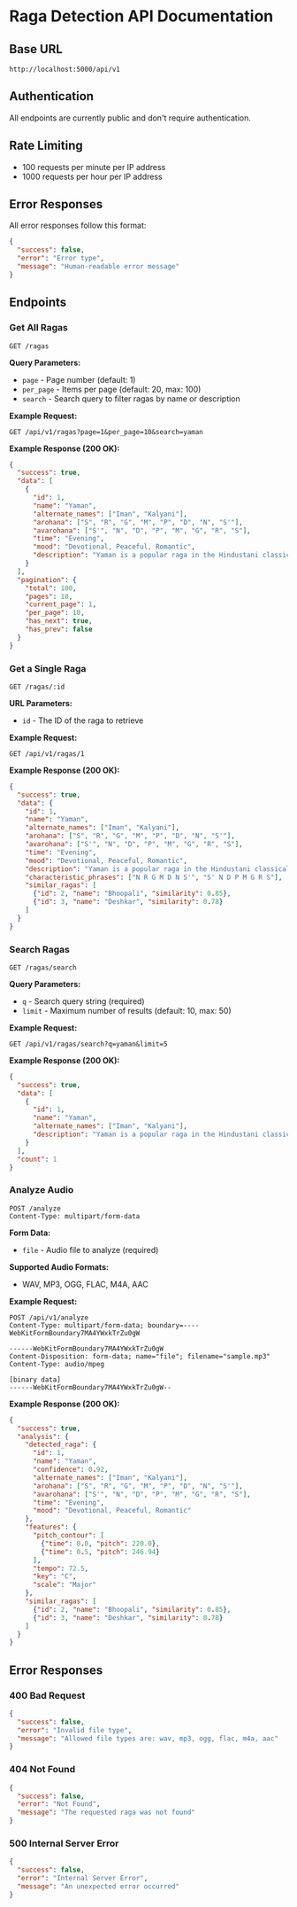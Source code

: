 # Raga Detection API Documentation

## Base URL
```
http://localhost:5000/api/v1
```

## Authentication
All endpoints are currently public and don't require authentication.

## Rate Limiting
- 100 requests per minute per IP address
- 1000 requests per hour per IP address

## Error Responses
All error responses follow this format:
```json
{
  "success": false,
  "error": "Error type",
  "message": "Human-readable error message"
}
```

## Endpoints

### Get All Ragas
```
GET /ragas
```

**Query Parameters:**
- `page` - Page number (default: 1)
- `per_page` - Items per page (default: 20, max: 100)
- `search` - Search query to filter ragas by name or description

**Example Request:**
```
GET /api/v1/ragas?page=1&per_page=10&search=yaman
```

**Example Response (200 OK):**
```json
{
  "success": true,
  "data": [
    {
      "id": 1,
      "name": "Yaman",
      "alternate_names": ["Iman", "Kalyani"],
      "arohana": ["S", "R", "G", "M", "P", "D", "N", "S'"],
      "avarohana": ["S'", "N", "D", "P", "M", "G", "R", "S"],
      "time": "Evening",
      "mood": "Devotional, Peaceful, Romantic",
      "description": "Yaman is a popular raga in the Hindustani classical tradition..."
    }
  ],
  "pagination": {
    "total": 100,
    "pages": 10,
    "current_page": 1,
    "per_page": 10,
    "has_next": true,
    "has_prev": false
  }
}
```

### Get a Single Raga
```
GET /ragas/:id
```

**URL Parameters:**
- `id` - The ID of the raga to retrieve

**Example Request:**
```
GET /api/v1/ragas/1
```

**Example Response (200 OK):**
```json
{
  "success": true,
  "data": {
    "id": 1,
    "name": "Yaman",
    "alternate_names": ["Iman", "Kalyani"],
    "arohana": ["S", "R", "G", "M", "P", "D", "N", "S'"],
    "avarohana": ["S'", "N", "D", "P", "M", "G", "R", "S"],
    "time": "Evening",
    "mood": "Devotional, Peaceful, Romantic",
    "description": "Yaman is a popular raga in the Hindustani classical tradition...",
    "characteristic_phrases": ["N R G M D N S'", "S' N D P M G R S"],
    "similar_ragas": [
      {"id": 2, "name": "Bhoopali", "similarity": 0.85},
      {"id": 3, "name": "Deshkar", "similarity": 0.78}
    ]
  }
}
```

### Search Ragas
```
GET /ragas/search
```

**Query Parameters:**
- `q` - Search query string (required)
- `limit` - Maximum number of results (default: 10, max: 50)

**Example Request:**
```
GET /api/v1/ragas/search?q=yaman&limit=5
```

**Example Response (200 OK):**
```json
{
  "success": true,
  "data": [
    {
      "id": 1,
      "name": "Yaman",
      "alternate_names": ["Iman", "Kalyani"],
      "description": "Yaman is a popular raga in the Hindustani classical tradition..."
    }
  ],
  "count": 1
}
```

### Analyze Audio
```
POST /analyze
Content-Type: multipart/form-data
```

**Form Data:**
- `file` - Audio file to analyze (required)

**Supported Audio Formats:**
- WAV, MP3, OGG, FLAC, M4A, AAC

**Example Request:**
```
POST /api/v1/analyze
Content-Type: multipart/form-data; boundary=----WebKitFormBoundary7MA4YWxkTrZu0gW

------WebKitFormBoundary7MA4YWxkTrZu0gW
Content-Disposition: form-data; name="file"; filename="sample.mp3"
Content-Type: audio/mpeg

[binary data]
------WebKitFormBoundary7MA4YWxkTrZu0gW--
```

**Example Response (200 OK):**
```json
{
  "success": true,
  "analysis": {
    "detected_raga": {
      "id": 1,
      "name": "Yaman",
      "confidence": 0.92,
      "alternate_names": ["Iman", "Kalyani"],
      "arohana": ["S", "R", "G", "M", "P", "D", "N", "S'"],
      "avarohana": ["S'", "N", "D", "P", "M", "G", "R", "S"],
      "time": "Evening",
      "mood": "Devotional, Peaceful, Romantic"
    },
    "features": {
      "pitch_contour": [
        {"time": 0.0, "pitch": 220.0},
        {"time": 0.5, "pitch": 246.94}
      ],
      "tempo": 72.5,
      "key": "C",
      "scale": "Major"
    },
    "similar_ragas": [
      {"id": 2, "name": "Bhoopali", "similarity": 0.85},
      {"id": 3, "name": "Deshkar", "similarity": 0.78}
    ]
  }
}
```

## Error Responses

### 400 Bad Request
```json
{
  "success": false,
  "error": "Invalid file type",
  "message": "Allowed file types are: wav, mp3, ogg, flac, m4a, aac"
}
```

### 404 Not Found
```json
{
  "success": false,
  "error": "Not Found",
  "message": "The requested raga was not found"
}
```

### 500 Internal Server Error
```json
{
  "success": false,
  "error": "Internal Server Error",
  "message": "An unexpected error occurred"
}
```
